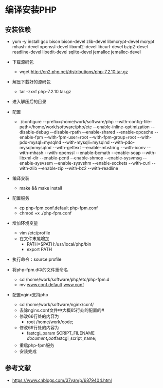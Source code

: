 # 编译安装PHP

## 安装依赖

* yum -y install gcc bison bison-devel zlib-devel libmcrypt-devel mcrypt mhash-devel openssl-devel libxml2-devel libcurl-devel bzip2-devel readline-devel libedit-devel sqlite-devel jemalloc jemalloc-devel

* 下载源码包
  * wget http://cn2.php.net/distributions/php-7.2.10.tar.gz
* 解压下载好的源码包
  * tar -zxvf php-7.2.10.tar.gz
* 进入解压后的目录
* 配置
  * ./configure --prefix=/home/work/software/php --with-config-file-path=/home/work/software/php/etc --enable-inline-optimization --disable-debug --disable-rpath --enable-shared --enable-opcache --enable-fpm --with-fpm-user=root --with-fpm-group=root --with-pdo-mysql=mysqlnd --with-mysqli=mysqlnd --with-pdo-mysql=mysqlnd --with-gettext --enable-mbstring --with-iconv --with-mhash --with-openssl --enable-bcmath --enable-soap --with-libxml-dir --enable-pcntl --enable-shmop --enable-sysvmsg --enable-sysvsem --enable-sysvshm --enable-sockets --with-curl --with-zlib --enable-zip --with-bz2 --with-readline
* 编译安装
  * make && make install
* 配置服务
  * cp php-fpm.conf.default php-fpm.conf
  * chmod +x ./php-fpm.conf
* 增加环境变量
  * vim /etc/profile
  * 在文件末尾增加
    * PATH=$PATH:/usr/local/php/bin
    * export PATH
* 执行命令：source profile
* 将php-fpm.d中的文件重命名
  * cd /home/work/software/php/etc/php-fpm.d
  * mv www.conf.default www.conf
* 配置nginx支持php
  * cd /home/work/software/nginx/conf/
  * 去除nginx.conf文件中大概65行处的配置的#
  * 修改66行处的内容为
    * root /home/work/code;
  * 修改69行处的内容为
    * fastcgi_param  SCRIPT_FILENAME  $document_root$fastcgi_script_name;
  * 重启php-fpm服务
  * 安装完成

## 参考文献

* <https://www.cnblogs.com/37yan/p/6879404.html>
